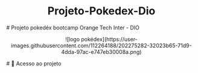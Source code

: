 <h1 align="center"> Projeto-Pokedex-Dio </h1>
 # Projeto pokedéx bootcamp Orange Tech Inter - DIO 
 
 <p align="center">
![logo pokédex](https://user-images.githubusercontent.com/112264188/202275282-32023b65-71d9-4dda-97ac-e747eb30008a.png)

 </p>
 # 📁 Acesso ao projeto
